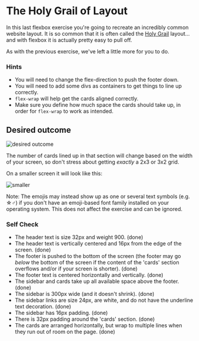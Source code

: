 # The Holy Grail of Layout

In this last flexbox exercise you're going to recreate an incredibly common website layout. It is so common that it is often called the [Holy Grail](https://www.google.com/search?q=holy+grail+layout&tbm=isch&sclient=img) layout... and with flexbox it is actually pretty easy to pull off.

As with the previous exercise, we've left a little more for you to do.

### Hints
- You will need to change the flex-direction to push the footer down.
- You will need to add some divs as containers to get things to line up correctly.
- `flex-wrap` will help get the cards aligned correctly.
-  Make sure you define how much space the cards should take up, in order for `flex-wrap` to work as intended.

## Desired outcome

![desired outcome](./desired-outcome.png)

The number of cards lined up in that section will change based on the width of your screen, so don't stress about getting _exactly_ a 2x3 or 3x2 grid.

On a smaller screen it will look like this:

![smaller](./desired-outcome-smaller.png)

Note: The emojis may instead show up as one or several text symbols (e.g. &#9734;&#9794;) if you don't have an emoji-based font family installed on your operating system. This does not affect the exercise and can be ignored.

### Self Check
- The header text is size 32px and weight 900. (done)
- The header text is vertically centered and 16px from the edge of the screen. (done)
- The footer is pushed to the bottom of the screen (the footer may go _below_ the bottom of the screen if the content of the 'cards' section overflows and/or if your screen is shorter). (done)
- The footer text is centered horizontally and vertically. (done)
- The sidebar and cards take up all available space above the footer. (done)
- The sidebar is 300px wide (and it doesn't shrink). (done)
- The sidebar links are size 24px, are white, and do not have the underline text decoration. (done)
- The sidebar has 16px padding. (done)
- There is 32px padding around the 'cards' section. (done)
- The cards are arranged horizontally, but wrap to multiple lines when they run out of room on the page. (done)

